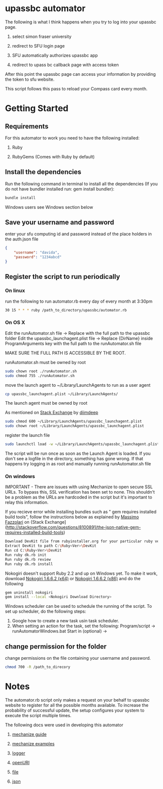 # upassbc automator
The following is what I think happens when you try to log into your upassbc page.

1. select simon fraser university

2. redirect to SFU login page

3. SFU automatically authorizes upassbc app

4. redirect to upass bc callback page with access token

After this point the upassbc page can access your information by providing the token to sfu website.

This script follows this pass to reload your Compass card every month.

# Getting Started

## Requirements
For this automator to work you need to have the following installed:

1. Ruby

2. RubyGems (Comes with Ruby by default)

## Install the dependencies
Run the following command in terminal to install all the dependencies (If you do not have bundler installed run: gem install bundler):
```sh
bundle install
```
Windows users see Windows section below

## Save your username and password
enter your sfu computing id and password instead of the place holders in the auth.json file
```json
{
	"username": "davida",
	"password": "1234abcd"
}
```

## Register the script to run periodically
### On linux
run the following to run automator.rb every day of every month at 3:30pm
```sh
30 15 * * * ruby /path_to_directory/upassbc/automator.rb
```
### On OS X

Edit the runAutomator.sh file -> Replace <DirName> with the full path to the upassbc folder
Edit the upassbc_launchagent.plist file -> Replace {DirName} inside ProgramArguments key with the full path to the runAutomator.sh file

MAKE SURE THE FULL PATH IS ACCESSIBLE BY THE ROOT.

runAutomator.sh must be owned by root
```sh
sudo chown root ./runAutomator.sh
sudo chmod 755 ./runAutomator.sh
```

move the launch agent to ~/Library/LaunchAgents to run as a user agent
```sh
cp upassbc_launchagent.plist ~/Library/LaunchAgents/
```
The launch agent must be owned by root

As mentioned on [Stack Exchange](http://superuser.com/questions/793872/can-t-launch-daemon-with-launchctl-in-yosemite) by [diimdeep](http://superuser.com/users/23591/diimdeep)
```sh
sudo chmod 600 ~/Library/LaunchAgents/upassbc_launchagent.plist
sudo chown root ~/Library/LaunchAgents/upassbc_launchagent.plist
```
register the launch file
```sh
sudo launchctl load -w ~/Library/LaunchAgents/upassbc_launchagent.plist
```

The script will be run once as soon as the Launch Agent is loaded. If you don't see a logfile in the directory, something has gone wrong. If that happens try logging in as root and manually running runAutomator.sh file

### On windows
IMPORTANT - There are issues with using Mechanize to open secure SSL URLs. To bypass this, SSL verification has been set to none. This shouldn't be a problem as the URLs are hardcoded in the script but it's important to relay this information.

If you recieve error while installing bundles such as " gem requires installed build tools", follow the instructions below as explained by [Massimo Fazzolari](http://stackoverflow.com/users/216685/massimo-fazzolari) on {Stack Exchange](http://stackoverflow.com/questions/8100891/the-json-native-gem-requires-installed-build-tools)
```sh
Download DevKit file from rubyinstaller.org for your particular ruby version
Extract DevKit to path C:\Ruby<Ver>\DevKit
Run cd C:\Ruby<Ver>\DevKit
Run ruby dk.rb init
Run ruby dk.rb review
Run ruby dk.rb install
```

Nokogiri doesn't support Ruby 2.2 and up on Windows yet. To make it work, download [Nokogiri 1.6.6.2 (x64)](https://github.com/paulgrant999/ruby-2.2.2-nokogiri-1.6.6.2-x86-x64-mingw32.gem/raw/master/nokogiri-1.6.6.2-x64-mingw32.gem) or [Nokogiri 1.6.6.2 (x86)](https://github.com/paulgrant999/ruby-2.2.2-nokogiri-1.6.6.2-x86-x64-mingw32.gem/raw/master/nokogiri-1.6.6.2-x86-mingw32.gem) and do the following 
```sh
gem uninstall nokogiri
gem install --local <Nokogiri Download Directory>
```

Windows scheduler can be used to schedule the running of the script. To set up scheduler, do the following steps:

1) Google how to create a new task usin task scheduler.
2) When setting an action for the task, set the following:
	Program/script -> runAutomatorWindows.bat
	Start in (optional) -> <Directory of the script>

## change permission for the folder
change permissions on the file containing your username and password.
```sh
chmod 700 -R /path_to_direcory
```

# Notes
The automator.rb script only makes a request on your behalf to upassbc website to register for all the possible months available.
To increase the probability of successful update, the setup configures your system to execute the script multiple times.

The following docs were used in developing this automator

1. [mechanize guide](http://docs.seattlerb.org/mechanize/GUIDE_rdoc.html)

2. [mechanize examples](http://docs.seattlerb.org/mechanize/EXAMPLES_rdoc.html)

3. [logger](http://ruby-doc.org/stdlib-2.1.0/libdoc/logger/rdoc/Logger.html)

4. [openURI](http://ruby-doc.org/stdlib-2.1.2/libdoc/open-uri/rdoc/OpenURI.html)

5. [file](http://ruby-doc.org/core-2.2.0/File.html)

6. [json](http://ruby-doc.org/stdlib-2.0.0/libdoc/json/rdoc/JSON.html)
